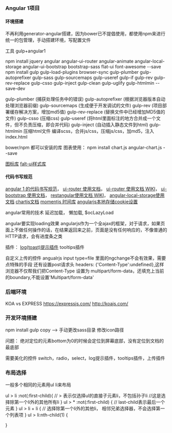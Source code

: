 ### Angular 1项目

#### 环境搭建
不再利用generator-angular搭建，因为bower已不提倡使用，都使用npm来进行统一的包管理，手动搭建环境，写配置文件

工具 gulp+angular1

npm install jquery angular angular-ui-router angular-animate angular-local-storage angular-ui-bootstrap bootstrap-sass flat-ui font-awesome --save
npm install gulp gulp-load-plugins  browser-sync gulp-plumber gulp-autoprefixer gulp-sass gulp-sourcemaps gulp-useref gulp-if gulp-rev gulp-rev-replace gulp-csso gulp-inject gulp-clean gulp-uglify gulp-htmlmin  --save-dev

gulp-plumber   (捕获处理任务中的错误)
gulp-autoprefixer   (根据浏览器版本自动处理浏览器前缀)
gulp-sourcemaps   (生成便于开发调试的文件)
gulp-rev   (项目部署缓存解决方案，增加md5值)
gulp-rev-replace   (替换文件中已经增加MD5值的文件)
gulp-csso   (压缩css)
gulp-useref   (将html里面标注的地方合并成一个文件，但不负责压缩，即合并代码)
gulp-inject   (自动插入静态文件到html)
gulp-htmlmin  压缩html文件
编译scss，合并js/css，压缩js/css，加md5，注入index.html

bower/npm 都可以安装的库
图表使用： npm install chart.js angular-chart.js --save  


[图标库](http://fontawesome.dashgame.com/)
[falt-ui样式库](http://designmodo.github.io/Flat-UI/docs/components.html)

#### 代码书写规范
[angular 1 的代码书写规范](https://github.com/johnpapa/angular-styleguide/tree/master/a1)，
[ui-router 使用文档](https://ui-router.github.io)，
[ui-router 使用文档 WIKI](https://github.com/angular-ui/ui-router/wiki/URL-Routing)，
[ui-bootstrap 使用文档](https://angular-ui.github.io/bootstrap/#!#getting_started)，
[restangular使用文档 WIKI](https://github.com/mgonto/restangular)，
[angular-local-storage使用文档](https://github.com/grevory/angular-local-storage)
[chartjs文档](//http://jtblin.github.io/angular-chart.js/)
[momentjs 时间库](http://momentjs.cn/)
[angularjs本地存储cookie设置](https://github.com/grevory/angular-local-storage)

angular常用的技术
延迟加载， 懒加载, $ocLazyLoad

angular要实现loading效果 
angularjs作为一个全ajax的框架，对于请求，如果页面上不做任何操作的话，在结果返回来之前，页面是没有任何响应的，不像普通的HTTP请求，会有进度条之类


插件：
[log(toast)提示插件](https://github.com/CodeSeven/toastr)
tooltips插件


自定义上传的控件
angualrjs  input type=file 里面的ngchange不会有效果，需要点特殊的手段
还有设置post请求头 headers: {'Content-Type':undefined},这样浏览器不仅帮我们把Content-Type 设置为 multipart/form-data，还填充上当前的boundary,不能设置'Multipart/form-data'


### 后端环境

KOA vs EXPRESS
https://expressjs.com/
http://koajs.com/


### 开发环境搭建
npm install
gulp copy --> 手动更改sass目录 修改icon路径


问题： 绝对定位的元素bottom为0的时候会定位到屏幕底部，没有定位到文档的最底部

需要美化的控件   switch，radio，select，log提示插件，tooltips插件，上传插件




### 布局选择
一般多个相同的元素用ul li来布局

ul > li  :not(:first-child){
    // > 表示仅选择ul的直接子元素li，不包括孙子li
    //这是选择除第一个li外的其他所有li
}
ul > * :not(:first-child) {
    // last-child表示最后一个元素
}
ul > li + li {
    // 选择除第一个li外的其他li， 相邻兄弟选择器，不会选择第一个列表项
}
ul > li:nth-child(1) {
    
}
